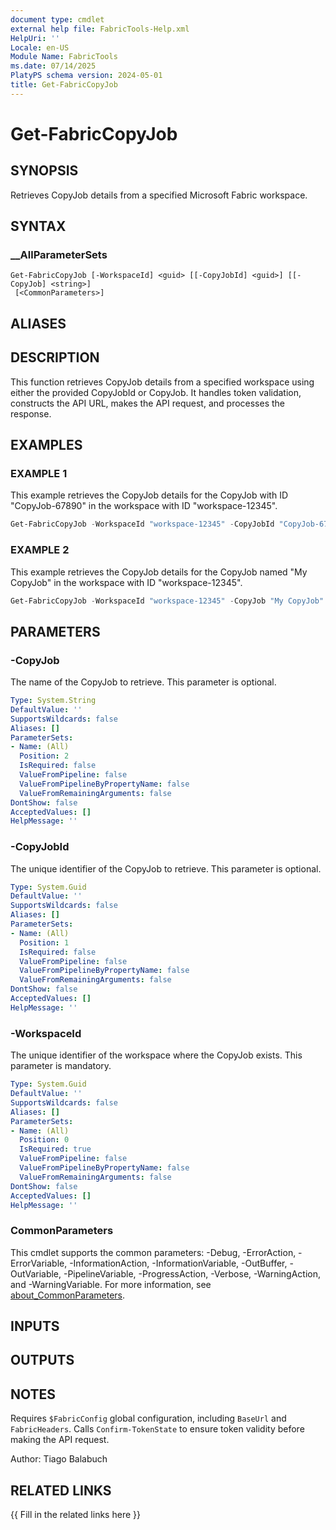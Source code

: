 ```yaml
---
document type: cmdlet
external help file: FabricTools-Help.xml
HelpUri: ''
Locale: en-US
Module Name: FabricTools
ms.date: 07/14/2025
PlatyPS schema version: 2024-05-01
title: Get-FabricCopyJob
---
```


# Get-FabricCopyJob

## SYNOPSIS

Retrieves CopyJob details from a specified Microsoft Fabric workspace.

## SYNTAX

### __AllParameterSets

```
Get-FabricCopyJob [-WorkspaceId] <guid> [[-CopyJobId] <guid>] [[-CopyJob] <string>]
 [<CommonParameters>]
```

## ALIASES

## DESCRIPTION

This function retrieves CopyJob details from a specified workspace using either the provided CopyJobId or CopyJob.
It handles token validation, constructs the API URL, makes the API request, and processes the response.

## EXAMPLES

### EXAMPLE 1

This example retrieves the CopyJob details for the CopyJob with ID "CopyJob-67890" in the workspace with ID "workspace-12345".

```powershell
Get-FabricCopyJob -WorkspaceId "workspace-12345" -CopyJobId "CopyJob-67890"
```

### EXAMPLE 2

This example retrieves the CopyJob details for the CopyJob named "My CopyJob" in the workspace with ID "workspace-12345".

```powershell
Get-FabricCopyJob -WorkspaceId "workspace-12345" -CopyJob "My CopyJob"
```

## PARAMETERS

### -CopyJob

The name of the CopyJob to retrieve.
This parameter is optional.

```yaml
Type: System.String
DefaultValue: ''
SupportsWildcards: false
Aliases: []
ParameterSets:
- Name: (All)
  Position: 2
  IsRequired: false
  ValueFromPipeline: false
  ValueFromPipelineByPropertyName: false
  ValueFromRemainingArguments: false
DontShow: false
AcceptedValues: []
HelpMessage: ''
```

### -CopyJobId

The unique identifier of the CopyJob to retrieve.
This parameter is optional.

```yaml
Type: System.Guid
DefaultValue: ''
SupportsWildcards: false
Aliases: []
ParameterSets:
- Name: (All)
  Position: 1
  IsRequired: false
  ValueFromPipeline: false
  ValueFromPipelineByPropertyName: false
  ValueFromRemainingArguments: false
DontShow: false
AcceptedValues: []
HelpMessage: ''
```

### -WorkspaceId

The unique identifier of the workspace where the CopyJob exists.
This parameter is mandatory.

```yaml
Type: System.Guid
DefaultValue: ''
SupportsWildcards: false
Aliases: []
ParameterSets:
- Name: (All)
  Position: 0
  IsRequired: true
  ValueFromPipeline: false
  ValueFromPipelineByPropertyName: false
  ValueFromRemainingArguments: false
DontShow: false
AcceptedValues: []
HelpMessage: ''
```

### CommonParameters

This cmdlet supports the common parameters: -Debug, -ErrorAction, -ErrorVariable,
-InformationAction, -InformationVariable, -OutBuffer, -OutVariable, -PipelineVariable,
-ProgressAction, -Verbose, -WarningAction, and -WarningVariable. For more information, see
[about_CommonParameters](https://go.microsoft.com/fwlink/?LinkID=113216).

## INPUTS

## OUTPUTS

## NOTES

Requires `$FabricConfig` global configuration, including `BaseUrl` and `FabricHeaders`.
Calls `Confirm-TokenState` to ensure token validity before making the API request.

Author: Tiago Balabuch

## RELATED LINKS

{{ Fill in the related links here }}

